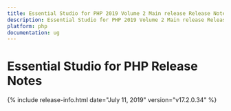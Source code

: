 ```yaml
---
title: Essential Studio for PHP 2019 Volume 2 Main release Release Notes  
description: Essential Studio for PHP 2019 Volume 2 Main release Release Notes  
platform: php
documentation: ug
---
```


# Essential Studio for PHP  Release Notes  

{% include release-info.html date="July 11, 2019"  version="v17.2.0.34" %} 






